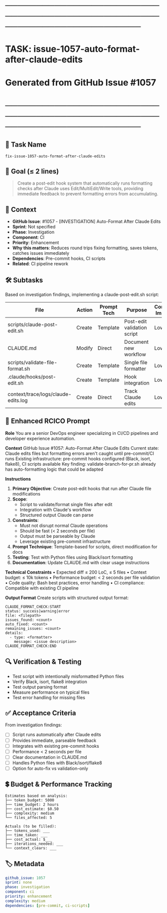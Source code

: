 # ────────────────────────────────────────────────────────────────────────
# TASK: issue-1057-auto-format-after-claude-edits
# Generated from GitHub Issue #1057
# ────────────────────────────────────────────────────────────────────────

## 📌 Task Name
`fix-issue-1057-auto-format-after-claude-edits`

## 🎯 Goal (≤ 2 lines)
> Create a post-edit hook system that automatically runs formatting checks after Claude uses Edit/MultiEdit/Write tools, providing immediate feedback to prevent formatting errors from accumulating.

## 🧠 Context
- **GitHub Issue**: #1057 - [INVESTIGATION] Auto-Format After Claude Edits
- **Sprint**: Not specified
- **Phase**: Investigation
- **Component**: CI
- **Priority**: Enhancement
- **Why this matters**: Reduces round trips fixing formatting, saves tokens, catches issues immediately
- **Dependencies**: Pre-commit hooks, CI scripts
- **Related**: CI pipeline rework

## 🛠️ Subtasks
Based on investigation findings, implementing a claude-post-edit.sh script:

| File | Action | Prompt Tech | Purpose | Context Impact |
|------|--------|-------------|---------|----------------|
| scripts/claude-post-edit.sh | Create | Template | Post-edit validation script | Low |
| CLAUDE.md | Modify | Direct | Document new workflow | Low |
| scripts/validate-file-format.sh | Create | Template | Single file formatter | Low |
| .claude/hooks/post-edit.sh | Create | Template | Hook integration | Low |
| context/trace/logs/claude-edits.log | Create | Direct | Track Claude edits | Low |

## 📝 Enhanced RCICO Prompt
**Role**
You are a senior DevOps engineer specializing in CI/CD pipelines and developer experience automation.

**Context**
GitHub Issue #1057: Auto-Format After Claude Edits
Current state: Claude edits files but formatting errors aren't caught until pre-commit/CI runs
Existing infrastructure: pre-commit hooks configured (Black, isort, flake8), CI scripts available
Key finding: validate-branch-for-pr.sh already has auto-formatting logic that could be adapted

**Instructions**
1. **Primary Objective**: Create post-edit hooks that run after Claude file modifications
2. **Scope**:
   - Script to validate/format single files after edit
   - Integration with Claude's workflow
   - Structured output Claude can parse
3. **Constraints**:
   - Must not disrupt normal Claude operations
   - Should be fast (< 2 seconds per file)
   - Output must be parseable by Claude
   - Leverage existing pre-commit infrastructure
4. **Prompt Technique**: Template-based for scripts, direct modification for docs
5. **Testing**: Test with Python files using Black/isort formatting
6. **Documentation**: Update CLAUDE.md with clear usage instructions

**Technical Constraints**
• Expected diff ≤ 200 LoC, ≤ 5 files
• Context budget: ≤ 10k tokens
• Performance budget: < 2 seconds per file validation
• Code quality: Bash best practices, error handling
• CI compliance: Compatible with existing CI pipeline

**Output Format**
Create scripts with structured output format:
```
CLAUDE_FORMAT_CHECK:START
status: success|warning|error
file: <filepath>
issues_found: <count>
auto_fixed: <count>
remaining_issues: <count>
details:
  - type: <formatter>
    message: <issue description>
CLAUDE_FORMAT_CHECK:END
```

## 🔍 Verification & Testing
- Test script with intentionally misformatted Python files
- Verify Black, isort, flake8 integration
- Test output parsing format
- Measure performance on typical files
- Test error handling for missing files

## ✅ Acceptance Criteria
From investigation findings:
- [ ] Script runs automatically after Claude edits
- [ ] Provides immediate, parseable feedback
- [ ] Integrates with existing pre-commit hooks
- [ ] Performance < 2 seconds per file
- [ ] Clear documentation in CLAUDE.md
- [ ] Handles Python files with Black/isort/flake8
- [ ] Option for auto-fix vs validation-only

## 💲 Budget & Performance Tracking
```
Estimates based on analysis:
├── token_budget: 5000
├── time_budget: 2 hours
├── cost_estimate: $0.50
├── complexity: medium
└── files_affected: 5

Actuals (to be filled):
├── tokens_used: ___
├── time_taken: ___
├── cost_actual: $___
├── iterations_needed: ___
└── context_clears: ___
```

## 🏷️ Metadata
```yaml
github_issue: 1057
sprint: none
phase: investigation
component: ci
priority: enhancement
complexity: medium
dependencies: [pre-commit, ci-scripts]
```
